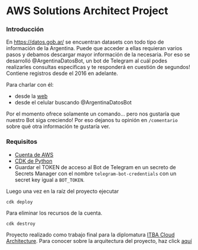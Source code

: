 # AWS Solutions Architect Project

### Introducción
En https://datos.gob.ar/ se encuentran datasets con todo tipo de información de la Argentina. Puede que acceder a ellas requieran varios pasos y debamos descargar mayor información de la necesaria. Por eso se desarrolló @ArgentinaDatosBot, un bot de Telegram al cuál podes realizarles consultas especificas y te responderá en cuestión de segundos! Contiene registros desde el 2016 en adelante.

Para charlar con él:
- desde la [web](https://web.telegram.org/k/#@ArgentinaDatosBot)
- desde el celular buscando @ArgentinaDatosBot 

Por el momento ofrece solamente un comando... pero nos gustaría que nuestro Bot siga creciendo! Por eso dejanos tu opinión en `/comentario` sobre qué otra información te gustaría ver. 


### Requisitos
- [Cuenta de AWS](https://aws.amazon.com/console/)
- [CDK de Python](https://docs.aws.amazon.com/cdk/api/v1/python/index.html)
- Guardar el TOKEN de acceso al Bot de Telegram en un secreto de Secrets Manager con el nombre `telegram-bot-credentials` con un secret key igual a `BOT_TOKEN`.

Luego una vez en la raíz del proyecto ejecutar
```
cdk deploy
```

Para eliminar los recursos de la cuenta.
```
cdk destroy
```

Proyecto realizado como trabajo final para la diplomatura [ITBA Cloud Architecture](https://innovacion.itba.edu.ar/educacion-ejecutiva/tic/cloud-architecture/). Para conocer sobre la arquitectura del proyecto, haz click [aquí](https://github.com/nmema/aws-solutions-architect-project/tree/main/backend#readme)
